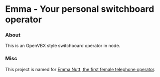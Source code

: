 # Emma - Your personal switchboard operator

### About
This is an OpenVBX style switchboard operator in node.

### Misc

This project is named for [Emma Nutt, the first female telephone operator](http://en.wikipedia.org/wiki/Emma_Nutt).

